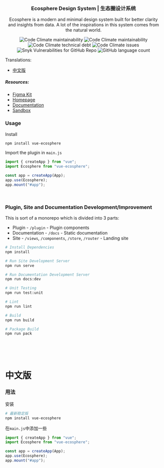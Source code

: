 <h3 align="center">Ecosphere Design System | 生态圈设计系统</h3>
<p  align="center">Ecosphere is a modern and minimal design system built for better clarity and insights from data. A lot of the inspirations in this system comes from the natural world.</p>

<p align="center">
<img alt="Code Climate maintainability" src="https://img.shields.io/codeclimate/maintainability/bacon-delight/vue-ecosphere?label=Maintainability&style=flat-square">
<img alt="Code Climate maintainability" src="https://img.shields.io/codeclimate/maintainability-percentage/bacon-delight/vue-ecosphere?label=Maintainability&style=flat-square">
<img alt="Code Climate technical debt" src="https://img.shields.io/codeclimate/tech-debt/bacon-delight/vue-ecosphere?label=Technical%20Debt&style=flat-square">
<img alt="Code Climate issues" src="https://img.shields.io/codeclimate/issues/bacon-delight/vue-ecosphere?label=Issues&style=flat-square">
<img alt="Snyk Vulnerabilities for GitHub Repo" src="https://img.shields.io/snyk/vulnerabilities/github/bacon-delight/vue-ecosphere?label=Vulnerabilities&style=flat-square">
<img alt="GitHub language count" src="https://img.shields.io/github/languages/count/bacon-delight/vue-ecosphere?label=Languages&style=flat-square">
</p>

Translations:

-   [中文版](#中文版)

##### Resources:

-   [Figma Kit](https://www.figma.com/community/file/1067444265295956708/Ecosphere-Design-System)
-   [Homepage](https://ecosphere.dev/)
-   [Documentation](https://docs.ecosphere.dev/)
-   [Sandbox](https://codesandbox.io/s/vue-ecosphere-ooudb)

### Usage

Install

```sh
npm install vue-ecosphere
```

Import the plugin in `main.js`

```js
import { createApp } from "vue";
import Ecosphere from "vue-ecosphere";

const app = createApp(App);
app.use(Ecosphere);
app.mount("#app");
```

<br/>

### Plugin, Site and Documentation Development/Improvement

This is sort of a monorepo which is divided into 3 parts:

-   Plugin - `/plugin` - Plugin components
-   Documentation - `/docs` - Static documentation
-   Site - `/views`, `/components`, `/store`, `/router` - Landing site

```sh
# Install Dependencies
npm install

# Run Site Development Server
npm run serve

# Run Documentation Development Server
npm run docs:dev

# Unit Testing
npm run test:unit

# Lint
npm run lint

# Build
npm run build

# Package Build
npm run pack
```

<br/><br/><br/>

# 中文版

### 用法

安装

```sh
# 最新稳定版
npm install vue-ecosphere
```

在`main.js`中添加一些

```js
import { createApp } from "vue";
import Ecosphere from "vue-ecosphere";

const app = createApp(App);
app.use(Ecosphere);
app.mount("#app");
```
